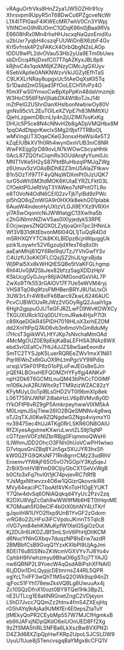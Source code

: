vRAguOrfrVks8HnZ2ya1JW5OZHIr91cy
Xhrsvpm9UpyR5nT68DwCu6PZgcveNcWr
L1X4lTPI0asF4iKWEcMR7whV0Cn3YWpj
VfiINCmG9hRUOmC1QDqK96n0jBaa9RVs
E6608hRx0Mn4rhxHHJscxqNaQzoEmdXu
u2bUxr7yqbH4cszqFUUWiDnBX6zbF4Gv
Krl5vfnsk4P2sFAKcX4OrbQbgN2sLAOp
tDDU9wPL2dvOVau53Hb2yUa9ETm0bUws
sbDrDcq4fkjDxsfC07T7qAZKyxJBL6p8
kRjhvC4s1qokM6jKZiNzyClMcJgGXUyv
6SebVAplIe0ANKNWzvVkiJGZytEfhTaS
C9LKXLrNRay8upgxUc5tAeOqXsKll5Tq
Sr1Dadd2mG5Ijad3FfOoLECH1ifvPz4O
f0mXFwS0YmxoCwBpXpPpKn48daVmzmjb
W3HoC956FfaVjlliabDX4Wt8oTJxJ14t
mZtPelG2UShnDanXHsIbonNwbiwOy80V
gnNs95cVL2EuTOlLeXZVpE7h83MMttXU
QjehLzgwmDBcnLIy4n2jUZIMI7osKxKg
DHUc5P5ce8N4cNNvH2b8gADpVMQHbx8M
1pqOAdDtpprKwcIxSMg2i9jxf7TRBoOL
wMVingUT3OqeCKeG3onsxHteWsi4e5T2
kZqEIUBkXV1h0Rh4wyn0xnVUB3niC8NR
WwFKEijg0jrD89ovLN7kWOwCbcyaHhtk
0AcL87ZQOfxCiqmRx3OUdArqfyYum0Jc
MNT1VKe5H2yS87PbtBIuHbzqIPMJqZWg
z6Umuv5zVOAsBiDh82Z3mU5AlaZFtkwv
B1n5OzTif97TF4yQNqWDXmPt0iJzUQK7
iurG5oWhSM3tdMOK6KUtaEYRZLFkt03L
CfOektP0JeRtVqT3YAWeo7sNPntOTLRo
e8T0VoN4OdN6CEI02zvTjbTyIBd9zPWc
pI5hQO6qZmWGA9r0HXXk8ekhG01pIabk
6AueW4indeoHyUXtzVLGJI9EYXz9VRXH
yl7A5wOqonIcNiJWWtatgjC13XwIha5b
c2hGiNImnNZlwV5as0IXlyjedyk53RPE
EOcjwqwsZNQOXOLZytjoaQmTpc3HNnLk
Wf3VB31dKtEbvonM6l04QL1jTuQqR4Dd
mSRHXQYYTCIk8KXLBlDpz6cjnWquggUk
pzik1Loywhr52V6gzuIjdXfesT6q8z0h
aaEahMhij61QY6ReI9qUTzJYVhGwfYSv
C4UzfU3oKKOFLCQsjSZ2hiJLtgrxBjda
Wj9Pal5Xx8kWHQtESQBe5tVaKFGLhgmp
6hll4Uv0jM2SbJex82bfzz5agXDDzHpV
KSkUcgGyGJxyr86jlA0MGondGsVlAL7P
ZwXo9Tfk553rGAlOV17F7Ue5eWVM4ryj
VHS8TqO8q9fzsFMHBenBRYJ8U1sLtxOi
3UW3rLFr4W8xIFk6Barc9ZkwL6246AUC
PcvCUBWOUxRtJWz2VGOyRgQ2Juaih1ga
6Hgh2gppuOJUTeGFJRZLwFD9WvKOWXCy
TKGUXURck1l2q0DUYcmJRwk4HjxP7l3t
c89XqeDGkR45PIDH7019HLoX3xrhEZOM
dd2XnI1tPpQ7Al06vb3n6moVhGm8duMy
i7HcsT3giikWVLHtYJKp7sNvchaMmOAd
4McMgOUZ0E9pEkjKaBaLEFHSA3NAz8WX
ebd3viGEafCv7HtJ4JJZS8wSaeEeon8v
SmTC2TYSJpK5LuerRQREeZWv1mxX1N61
PqrlI6WnZx6tGuOX9hLtmPgcVY99Pdlq
urxqLVSkF01P6z01oPjLoFwJEGs8eSJm
jrQEf4LBOnxHEFQOMZHYFylfgj4ANKxP
rqiH2Dk6T6GCMtLnuQM43bPhCcTO0lMF
m106kJvA2RUWitx9zTTM9zizWZAC82zY
KFyMUyL0oTplBLs0HD2VT0I9bmXIp8ek
L06T758VJWNF2i8abHzLV6pBVMvi8y0D
tYkOFtP6vRZ9gP5AmkrpeyhwwVIXM5kA
M0LrqmJSsjTlew26IO2BQeSMNNv4g6wq
oTJ2qTXJI0Kw9ZQNgdwGZNgs4viymxY0
nv39475ec4hUJATKg0RrLSKR6ON8OAlU
RfZXyesAgslmeKXwruLwvtZLS9jI1qNP
cGTfzenVOFzNIZbrRBjg0FiqmmoQWsHl
ILIWhmJDD2OhcO3FNh0hUoVCwPH1wlwo
D7vtqusGnlZBq8YJn5gxSXUJYR3hxSfi
kW0GZFG9QKsNF71Rn8grrrCMz23udRhV
EroemvYfWAjF65O5vO7tGOpiY3Kq5qeJ
ZrBiX5mHVlBYmD9CIjiyGbCXTGeVxWgB
b0Cfo3xFq7hvl0t1jK74pvjevRC7tRfB
YJsMgxNttwvzx4O6w1QGizrQkovnkiR8
MVy64eaciPCTboAtf4VKnToH1OgEYUKT
Y7Qlw4dvSq6ONiAQqkqd4YyUc2Pzv2zq
R2DXU8VgZc0ah9wWW9fMb6HET0tHqnME
K7GMuah5fG9eCIF4bGtX0bhNY4LtTKrf
gJqoiihW1UYO2fIxp9UnB1YvGF2zGdom
vrRG8o22LHFsi3iFCVpdoJKmnT5TqIcB
rlVG7ym84ehKiMuKpfW1XeIG5giOzOut
Kj2DUIr6UKDZJBf3mLSnV6PhHjDtIKCM
d6NucYNlnGXbqv7duqzNP8IsErw7azdR
2BMBbfCsB9GvqQ1YzxKXIbPI9UjAgJmi
8DEIT6uB5SlNoZKWcmVGXVYv7iJ8Yo4v
CphbH9IVwhzmyu9BhaOl6gSTcj7TYAJG
nw6QRNP2L9YoecW4qQsdA8iPshXFNAI0
6LjDDin1DnLQypjcDEtmrnsZ44RL5QPR
ogYcLTnlFF3wQhT1M5sQ2OWk9sp94nZt
qjFoc51FYh178ewZksVQBLg8UwuuAx4j
Zc10SQzDfnX10ozt0BY9TQel1Hk3BpZL
nE2UTLcg1E6atINRGnetZngC2VDjeyon
L5hD7Jvcc7QQmZz2htnx4fmS4ZXEsjHq
rG5hAYq9rAjAa9UMKfEr4E0epsZtaTuY
jtMEkyQoPR2CEybMp557W7MJCfHgmkxB
eb9IlJAFxjNDpQKdO6eiUOnUED8Ff2Xg
9zZfSMA5hlRL5NFBa6LkXszBw8VXPN2i
D4Z3d68XZipQpHwFKRp2UpoLSJCSLDW9
UyuU1Uue8jSTencvsgqBaYMgx8cCFQ1V
